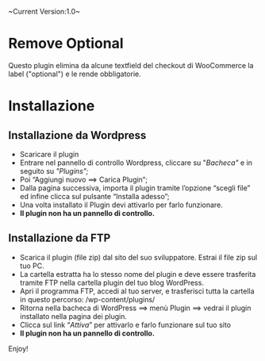~Current Version:1.0~

# Remove Optional

Questo plugin elimina da alcune textfield del checkout di WooCommerce la label ("optional") e le rende obbligatorie.


# Installazione
 ## Installazione da Wordpress

 - Scaricare il plugin
 - Entrare nel pannello di controllo Wordpress, cliccare su "_Bacheca"_ e in seguito su _"Plugins";_
 - Poi “Aggiungi nuovo ==> Carica Plugin“;
 - Dalla pagina successiva, importa il plugin tramite l’opzione “scegli file” ed infine clicca sul pulsante “Installa adesso”;
 - Una volta installato il Plugin devi attivarlo per farlo funzionare.
 - **Il plugin non ha un pannello di controllo.**

 ## Installazione da FTP
 
 - Scarica il plugin (file zip) dal sito del suo sviluppatore. Estrai il file zip sul tuo PC.
 - La cartella estratta ha lo stesso nome del plugin e deve essere trasferita tramite FTP nella cartella plugin del tuo blog WordPress.
 - Apri il programma FTP, accedi al tuo server, e trasferisci tutta la cartella in questo percorso: /wp-content/plugins/
 - Ritorna nella bacheca di WordPress ==> menù Plugin ==> vedrai il plugin installato nella pagina dei plugin.
 - Clicca sul link “*Attiva*” per attivarlo e farlo funzionare sul tuo sito
 - **Il plugin non ha un pannello di controllo.**

Enjoy!


